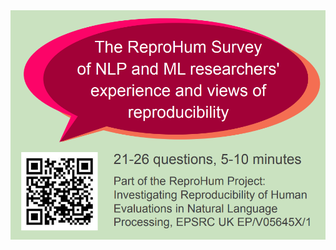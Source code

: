<a href="https://eur03.safelinks.protection.outlook.com/?url=https%3A%2F%2Fdocs.google.com%2Fforms%2Fd%2Fe%2F1FAIpQLSfg1C2seS6ciHGUFdiksf3ofeMzBOtEz7HIoBw5u5YKJIxPMQ%2Fclosedform&data=05%7C01%7Cc.thomson%40abdn.ac.uk%7C7d1378e8df714778b80708da3b204d7b%7C8c2b19ad5f9c49d490773ec3cfc52b3f%7C0%7C0%7C637887307180208254%7CUnknown%7CTWFpbGZsb3d8eyJWIjoiMC4wLjAwMDAiLCJQIjoiV2luMzIiLCJBTiI6Ik1haWwiLCJXVCI6Mn0%3D%7C3000%7C%7C%7C&sdata=EIk6O3XNG6G21ZCqOZ8c6Wq9BI3eqNpDqn9LfaAXO8g%3D&reserved=0">
  <img src="/assets/images/survey_flyer.png" />
</a>
